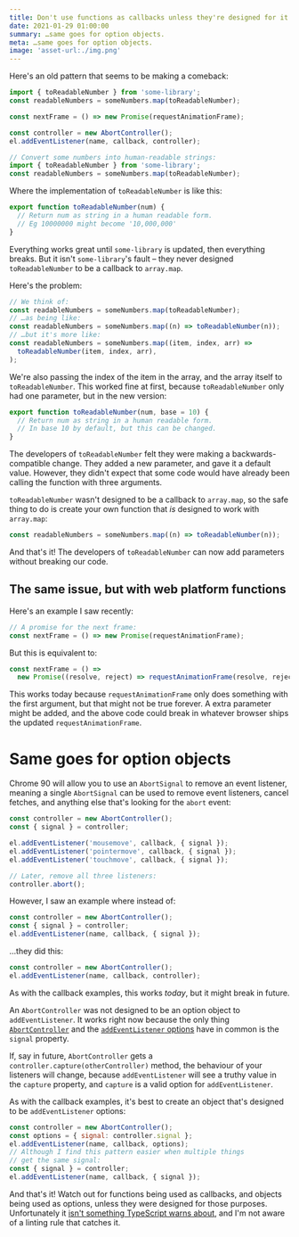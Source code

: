 ```yaml
---
title: Don't use functions as callbacks unless they're designed for it
date: 2021-01-29 01:00:00
summary: …same goes for option objects.
meta: …same goes for option objects.
image: 'asset-url:./img.png'
---
```


Here's an old pattern that seems to be making a comeback:

```js
import { toReadableNumber } from 'some-library';
const readableNumbers = someNumbers.map(toReadableNumber);

const nextFrame = () => new Promise(requestAnimationFrame);

const controller = new AbortController();
el.addEventListener(name, callback, controller);
```

```js
// Convert some numbers into human-readable strings:
import { toReadableNumber } from 'some-library';
const readableNumbers = someNumbers.map(toReadableNumber);
```

Where the implementation of `toReadableNumber` is like this:

```js
export function toReadableNumber(num) {
  // Return num as string in a human readable form.
  // Eg 10000000 might become '10,000,000'
}
```

Everything works great until `some-library` is updated, then everything breaks. But it isn't `some-library`'s fault – they never designed `toReadableNumber` to be a callback to `array.map`.

Here's the problem:

```js
// We think of:
const readableNumbers = someNumbers.map(toReadableNumber);
// …as being like:
const readableNumbers = someNumbers.map((n) => toReadableNumber(n));
// …but it's more like:
const readableNumbers = someNumbers.map((item, index, arr) =>
  toReadableNumber(item, index, arr),
);
```

We're also passing the index of the item in the array, and the array itself to `toReadableNumber`. This worked fine at first, because `toReadableNumber` only had one parameter, but in the new version:

```js
export function toReadableNumber(num, base = 10) {
  // Return num as string in a human readable form.
  // In base 10 by default, but this can be changed.
}
```

The developers of `toReadableNumber` felt they were making a backwards-compatible change. They added a new parameter, and gave it a default value. However, they didn't expect that some code would have already been calling the function with three arguments.

`toReadableNumber` wasn't designed to be a callback to `array.map`, so the safe thing to do is create your own function that _is_ designed to work with `array.map`:

```js
const readableNumbers = someNumbers.map((n) => toReadableNumber(n));
```

And that's it! The developers of `toReadableNumber` can now add parameters without breaking our code.

## The same issue, but with web platform functions

Here's an example I saw recently:

```js
// A promise for the next frame:
const nextFrame = () => new Promise(requestAnimationFrame);
```

But this is equivalent to:

```js
const nextFrame = () =>
  new Promise((resolve, reject) => requestAnimationFrame(resolve, reject));
```

This works today because `requestAnimationFrame` only does something with the first argument, but that might not be true forever. A extra parameter might be added, and the above code could break in whatever browser ships the updated `requestAnimationFrame`.

# Same goes for option objects

Chrome 90 will allow you to use an `AbortSignal` to remove an event listener, meaning a single `AbortSignal` can be used to remove event listeners, cancel fetches, and anything else that's looking for the `abort` event:

```js
const controller = new AbortController();
const { signal } = controller;

el.addEventListener('mousemove', callback, { signal });
el.addEventListener('pointermove', callback, { signal });
el.addEventListener('touchmove', callback, { signal });

// Later, remove all three listeners:
controller.abort();
```

However, I saw an example where instead of:

```js
const controller = new AbortController();
const { signal } = controller;
el.addEventListener(name, callback, { signal });
```

…they did this:

```js
const controller = new AbortController();
el.addEventListener(name, callback, controller);
```

As with the callback examples, this works _today_, but it might break in future.

An `AbortController` was not designed to be an option object to `addEventListener`. It works right now because the only thing [`AbortController`](https://dom.spec.whatwg.org/#abortcontroller) and the [`addEventListener` options](https://dom.spec.whatwg.org/#dictdef-addeventlisteneroptions) have in common is the `signal` property.

If, say in future, `AbortController` gets a `controller.capture(otherController)` method, the behaviour of your listeners will change, because `addEventListener` will see a truthy value in the `capture` property, and `capture` is a valid option for `addEventListener`.

As with the callback examples, it's best to create an object that's designed to be `addEventListener` options:

```js
const controller = new AbortController();
const options = { signal: controller.signal };
el.addEventListener(name, callback, options);
// Although I find this pattern easier when multiple things
// get the same signal:
const { signal } = controller;
el.addEventListener(name, callback, { signal });
```

And that's it! Watch out for functions being used as callbacks, and objects being used as options, unless they were designed for those purposes. Unfortunately it [isn't something TypeScript warns about](https://www.typescriptlang.org/play?ts=4.2.0-beta#code/PTAEEFQBwJwewLYEsDOBTUAzONQBcALDAOzQA88sYBDBNALgCgBjOYlS0igMRrtAC8oABQBKQQD5QpAO6gACvGTphMNAEcArmg7hiSBNTxI2vWmlEBuIA), and I'm not aware of a linting rule that catches it.
